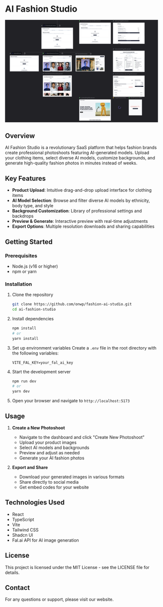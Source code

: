 # AI Fashion Studio

![AI Fashion Studio](./public/ai-fashion-studio.png)

## Overview

AI Fashion Studio is a revolutionary SaaS platform that helps fashion brands create professional photoshoots featuring AI-generated models. Upload your clothing items, select diverse AI models, customize backgrounds, and generate high-quality fashion photos in minutes instead of weeks.

## Key Features

- **Product Upload**: Intuitive drag-and-drop upload interface for clothing items
- **AI Model Selection**: Browse and filter diverse AI models by ethnicity, body type, and style
- **Background Customization**: Library of professional settings and backdrops
- **Preview & Generate**: Interactive preview with real-time adjustments
- **Export Options**: Multiple resolution downloads and sharing capabilities

## Getting Started

### Prerequisites

- Node.js (v16 or higher)
- npm or yarn

### Installation

1. Clone the repository
   ```bash
   git clone https://github.com/onwp/fashion-ai-studio.git
   cd ai-fashion-studio
   ```

2. Install dependencies
   ```bash
   npm install
   # or
   yarn install
   ```

3. Set up environment variables
   Create a `.env` file in the root directory with the following variables:
   ```
   VITE_FAL_KEY=your_fal_ai_key
   ```

4. Start the development server
   ```bash
   npm run dev
   # or
   yarn dev
   ```

5. Open your browser and navigate to `http://localhost:5173`

## Usage

1. **Create a New Photoshoot**
   - Navigate to the dashboard and click "Create New Photoshoot"
   - Upload your product images
   - Select AI models and backgrounds
   - Preview and adjust as needed
   - Generate your AI fashion photos

2. **Export and Share**
   - Download your generated images in various formats
   - Share directly to social media
   - Get embed codes for your website

## Technologies Used

- React
- TypeScript
- Vite
- Tailwind CSS
- Shadcn UI
- Fal.ai API for AI image generation

## License

This project is licensed under the MIT License - see the LICENSE file for details.

## Contact

For any questions or support, please visit our website.

